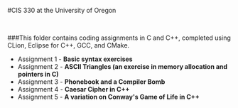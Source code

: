 #CIS 330 at the University of Oregon

<br>

###This folder contains coding assignments in C and C++, completed using CLion, Eclipse for C++, GCC, and CMake.

<ul>
<li> Assignment 1 - <b>Basic syntax exercises</b></li>
<li> Assignment 2 - <b>ASCII Triangles (an exercise in memory allocation and pointers in C)</b></li>
<li> Assignment 3 - <b>Phonebook and a Compiler Bomb</b></li>
<li> Assignment 4 - <b>Caesar Cipher in C++</b></li>
<li> Assignment 5 - <b>A variation on Conway's Game of Life in C++</b></li>
</ul>


